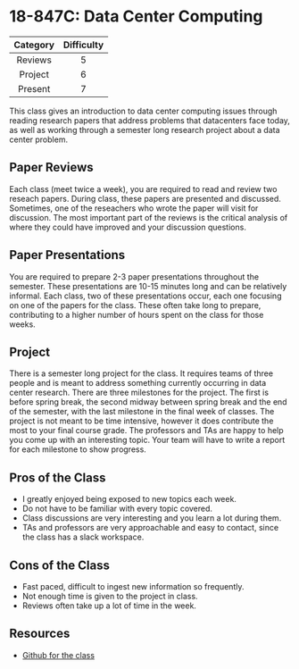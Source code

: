 # 18-847C: Data Center Computing

| Category | Difficulty |
|:-:       | :-:        |
| Reviews  | 5          |
| Project  | 6          |
| Present  | 7          |

This class gives an introduction to data center computing issues through reading research papers that address  problems that datacenters face today, as well as working through a semester long research project about a data center problem. 

## Paper Reviews

Each class (meet twice a week), you are required to read and review two reseach papers. During class, these papers are presented and discussed. Sometimes, one of the reseachers who wrote the paper will visit for discussion. The most important part of the reviews is the critical analysis of where they could have improved and your discussion questions. 

## Paper Presentations

You are required to prepare 2-3 paper presentations throughout the semester. These presentations are 10-15 minutes long and can be relatively informal. Each class, two of these presentations occur, each one focusing on one of the papers for the class. These often take long to prepare, contributing to a higher number of hours spent on the class for those weeks. 

## Project

There is a semester long project for the class. It requires teams of three people and is meant to address something currently occurring in data center research. There are three milestones for the project. The first is before spring break, the second midway between spring break and the end of the semester, with the last milestone in the final week of classes.
The project is not meant to be time intensive, however it does contribute the most to your final course grade. The professors and TAs are happy to help you come up with an interesting topic. 
Your team will have to write a report for each milestone to show progress. 

## Pros of the Class

- I greatly enjoyed being exposed to new topics each week.
- Do not have to be familiar with every topic covered.
- Class discussions are very interesting and you learn a lot during them.
- TAs and professors are very approachable and easy to contact, since the class has a slack workspace.

## Cons of the Class

- Fast paced, difficult to ingest new information so frequently.
- Not enough time is given to the project in class.
- Reviews often take up a lot of time in the week. 


## Resources

- [Github for the class](https://github.com/STAR-Research/18-847C-S22)
